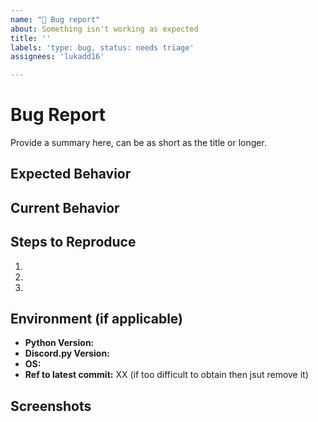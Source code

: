 ```yaml
---
name: "🐛 Bug report"
about: Something isn't working as expected
title: ''
labels: 'type: bug, status: needs triage'
assignees: 'lukadd16'

---
```


# Bug Report

Provide a summary here, can be as short as the title or longer.

## Expected Behavior

<!-- Tell us what should happen -->

## Current Behavior

<!-- Tell us what happens instead of the expected behavior -->

## Steps to Reproduce

<!-- Provide a link to screenshots/a recording, or an unambiguous set of steps to reproduce this bug. Include code to reproduce, if relevant. -->
1.
2.
3.


## Environment (if applicable)
- **Python Version:**
- **<span>Discord.py<span> Version:**
- **OS:**
- **Ref to latest commit:** XX (if too difficult to obtain then jsut remove it)


## Screenshots

<!-- Provide any screenshots that would help us tackle this bug -->
